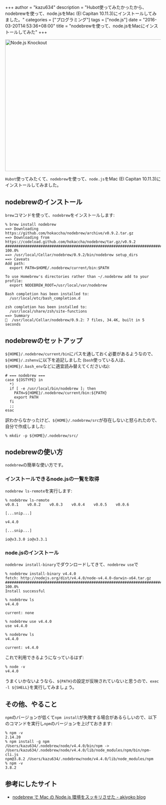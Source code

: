 +++
author = "kazu634"
description = "Hubot使ってみたかったから、nodebrewを使って、node.jsをMac (El Capitan 10.11.3)にインストールしてみました。"
categories = ["プログラミング"]
tags = ["node.js"]
date = "2016-03-20T14:53:36+08:00"
title = "nodebrewを使って、node.jsをMacにインストールしてみた"
+++

<a data-flickr-embed="true"  href="https://www.flickr.com/photos/ncc_badiey/4932794177/in/photolist-8vTRRt-8vTGyg-8GHj9Z-8vWTLy-8vTUtF-8vTTzr-8vWUP7-8vWW11-8vTSFV-c6cfGW-8vQPme-a77qLQ-8vTT8t-8THvsD-ma59Cy-8vWVrU-8vWUSU-dQUJyT-8vTRZp-8vWUr9-8vWUjU-8vTSar-8vWTFf-8vWW5y-8vWUwh-bAnNC8-8vTTrV-8vWUBd-8vWWyL-8vWVRA-bufANU-8vTUkc-8vTRAa-8vTS6K-8vTTut-8vTTS8-8vTSyP-8vWWrY-8vWVLu-ma5bEE-ma5hdd-rfmy16-ma4gge-ma4fKe-ma4n3p-ma5iqo-ma3zf4-ma5kDG-ma5ePf-ma4ike" title="Node.js Knockout"><img src="https://farm5.staticflickr.com/4120/4932794177_e73e90a820_z.jpg" width="640" height="425" alt="Node.js Knockout"></a><script async src="//embedr.flickr.com/assets/client-code.js" charset="utf-8"></script>

`Hubot`使ってみたくて、`nodebrew`を使って、`node.js`をMac (El Capitan 10.11.3)にインストールしてみました。

## nodebrewのインストール
`brew`コマンドを使って、`nodebrew`をインストールします:

```
% brew install nodebrew
==> Downloading https://github.com/hokaccha/nodebrew/archive/v0.9.2.tar.gz
==> Downloading from https://codeload.github.com/hokaccha/nodebrew/tar.gz/v0.9.2
######################################################################## 100.0%
==> /usr/local/Cellar/nodebrew/0.9.2/bin/nodebrew setup_dirs
==> Caveats
Add path:
  export PATH=$HOME/.nodebrew/current/bin:$PATH

To use Homebrew's directories rather than ~/.nodebrew add to your profile:
  export NODEBREW_ROOT=/usr/local/var/nodebrew

Bash completion has been installed to:
  /usr/local/etc/bash_completion.d

zsh completion has been installed to:
  /usr/local/share/zsh/site-functions
==> Summary
🍺  /usr/local/Cellar/nodebrew/0.9.2: 7 files, 34.4K, built in 5 seconds
```

## nodebrewのセットアップ
`${HOME}/.nodebrew/current/bin`にパスを通しておく必要があるようなので、`${HOME}/.zshenv`に以下を追記しました (`bash`使っている人は、`${HOME}/.bash_env`などに適宜読み替えてくださいね):

```
# === nodebrew ===
case ${OSTYPE} in
  *)
  if [ -e /usr/local/bin/nodebrew ]; then
    PATH=${HOME}/.nodebrew/current/bin:${PATH}
    export PATH
  fi
  ;;
esac
```

訳わからなかったけど、`${HOME}/.nodebrew/src`が存在しないと怒られたので、自分で作成しました:

```
% mkdir -p ${HOME}/.nodebrew/src/
```

## nodebrewの使い方
`nodebrew`の簡単な使い方です。

### インストールできるnode.jsの一覧を取得
`nodebrew ls-remote`を実行します:

```
% nodebrew ls-remote
v0.0.1    v0.0.2    v0.0.3    v0.0.4    v0.0.5    v0.0.6

[...snip...]

v4.4.0

[...snip...]

io@v3.3.0 io@v3.3.1
```

### node.jsのインストール
`nodebrew install-binary`でダウンロードしてきて、`nodebrew use`で

```
% nodebrew install-binary v4.4.0
fetch: http://nodejs.org/dist/v4.4.0/node-v4.4.0-darwin-x64.tar.gz
######################################################################## 100.0%
Install successful

% nodebrew ls
v4.4.0

current: none

% nodebrew use v4.4.0
use v4.4.0

% nodebrew ls
v4.4.0

current: v4.4.0
```

これで利用できるようになっているはず:

```
% node -v
v4.4.0
```

うまくいかないようなら、`${PATH}`の設定が反映されていないと思うので、`exec -l ${SHELL}`を実行してみましょう。

## その他、やること
`npm`のバージョンが低くて`npm install`が失敗する場合があるらしいので、以下のコマンドを実行し`npm`のバージョンを上げておきます:

```
% npm -v
2.14.20
% npm install -g npm
/Users/kazu634/.nodebrew/node/v4.4.0/bin/npm -> /Users/kazu634/.nodebrew/node/v4.4.0/lib/node_modules/npm/bin/npm-cli.js
npm@3.8.2 /Users/kazu634/.nodebrew/node/v4.4.0/lib/node_modules/npm
% npm -v
3.8.2
```

## 参考にしたサイト
- [nodebrew で Mac の Node.js 環境をスッキリさせた - akiyoko blog](http://akiyoko.hatenablog.jp/entry/2015/06/20/132239)
